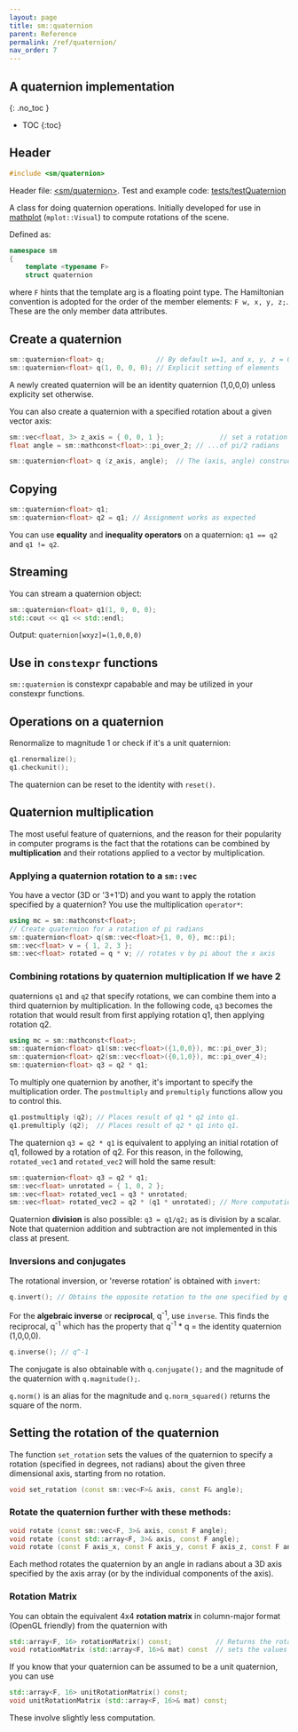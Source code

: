 ```yaml
---
layout: page
title: sm::quaternion
parent: Reference
permalink: /ref/quaternion/
nav_order: 7
---
```

## A quaternion implementation
{: .no_toc }

- TOC
{:toc}

## Header

```c++
#include <sm/quaternion>
```
Header file: [<sm/quaternion>](https://github.com/sebsjames/maths/blob/main/sm/quaternion). Test and example code:  [tests/testQuaternion](https://github.com/sebsjames/maths/blob/main/tests/testQuaternion.cpp)

A class for doing quaternion operations. Initially developed for use in [mathplot](https://github.com/sebsjames/mathplot) (`mplot::Visual`) to compute rotations of the scene.

Defined as:
```c++
namespace sm
{
    template <typename F>
    struct quaternion
```
where `F` hints that the template arg is a floating point type. The Hamiltonian convention is adopted for the order of the member elements: `F w, x, y, z;`. These are the only member data attributes.

## Create a quaternion

```c++
sm::quaternion<float> q;             // By default w=1, and x, y, z = 0;
sm::quaternion<float> q(1, 0, 0, 0); // Explicit setting of elements
```
A newly created quaternion will be an identity quaternion (1,0,0,0) unless explicity set otherwise.

You can also create a quaternion with a specified rotation about a given vector axis:
```c++
sm::vec<float, 3> z_axis = { 0, 0, 1 };              // set a rotation about the z axis...
float angle = sm::mathconst<float>::pi_over_2; // ...of pi/2 radians

sm::quaternion<float> q (z_axis, angle);  // The (axis, angle) constructor
```

## Copying
```c++
sm::quaternion<float> q1;
sm::quaternion<float> q2 = q1; // Assignment works as expected
```

You can use **equality** and **inequality operators** on a quaternion: `q1 == q2` and `q1 != q2`.

## Streaming

You can stream a quaternion object:
```c++
sm::quaternion<float> q1(1, 0, 0, 0);
std::cout << q1 << std::endl;
```
Output: `quaternion[wxyz]=(1,0,0,0)`

## Use in `constexpr` functions

`sm::quaternion` is constexpr capabable and may be utilized in your
constexpr functions.

## Operations on a quaternion

Renormalize to magnitude 1 or check if it's a unit quaternion:

```c++
q1.renormalize();
q1.checkunit();
```
The quaternion can be reset to the identity with `reset()`.

## Quaternion multiplication

The most useful feature of quaternions, and the reason for their popularity in computer programs is the fact that the rotations can be combined by **multiplication** and their rotations applied to a vector by multiplication.

### Applying a quaternion rotation to a `sm::vec`

You have a vector (3D or '3+1'D) and you want to apply the rotation specified by a quaternion? You use the multiplication `operator*`:

```c++
using mc = sm::mathconst<float>;
// Create quaternion for a rotation of pi radians
sm::quaternion<float> q(sm::vec<float>{1, 0, 0}, mc::pi);
sm::vec<float> v = { 1, 2, 3 };
sm::vec<float> rotated = q * v; // rotates v by pi about the x axis
```

### Combining rotations by quaternion multiplication If we have 2
quaternions `q1` and `q2` that specify rotations, we can combine them
into a third quaternion by multiplication. In the following code, `q3`
becomes the rotation that would result from first applying rotation
q1, then applying rotation q2.

```c++
using mc = sm::mathconst<float>;
sm::quaternion<float> q1(sm::vec<float>({1,0,0}), mc::pi_over_3);
sm::quaternion<float> q2(sm::vec<float>({0,1,0}), mc::pi_over_4);
sm::quaternion<float> q3 = q2 * q1;
```

To multiply one quaternion by another, it's important to specify the
multiplication order. The `postmultiply` and `premultiply` functions
allow you to control this.

```c++
q1.postmultiply (q2); // Places result of q1 * q2 into q1.
q1.premultiply (q2);  // Places result of q2 * q1 into q1.
```

The quaternion `q3 = q2 * q1` is equivalent to applying an initial rotation of q1, followed by a rotation of q2. For this reason, in the following, `rotated_vec1` and `rotated_vec2` will hold the same result:

```c++
sm::quaternion<float> q3 = q2 * q1;
sm::vec<float> unrotated = { 1, 0, 2 };
sm::vec<float> rotated_vec1 = q3 * unrotated;
sm::vec<float> rotated_vec2 = q2 * (q1 * unrotated); // More computation required
```

Quaternion **division** is also possible: `q3 = q1/q2;` as is division by a scalar. Note that quaternion addition and subtraction are not implemented in this class at present.

### Inversions and conjugates

The rotational inversion, or 'reverse rotation' is obtained with `invert`:
```c++
q.invert(); // Obtains the opposite rotation to the one specified by q
```
For the **algebraic inverse** or **reciprocal**, q<sup>-1</sup>, use `inverse`. This finds the reciprocal, q<sup>-1</sup> which has the property that q<sup>-1</sup> * q = the identity quaternion (1,0,0,0).

```c++
q.inverse(); // q^-1
```
The conjugate is also obtainable with `q.conjugate();` and the magnitude of the quaternion with `q.magnitude();`.

`q.norm()` is an alias for the magnitude and `q.norm_squared()` returns the square of the norm.

## Setting the rotation of the quaternion

The function `set_rotation` sets the values of the quaternion to specify a rotation
(specified in degrees, not radians) about the given three dimensional
axis, starting from no rotation.

```c++
void set_rotation (const sm::vec<F>& axis, const F& angle);
```

### Rotate the quaternion further with these methods:

```c++
void rotate (const sm::vec<F, 3>& axis, const F angle);
void rotate (const std::array<F, 3>& axis, const F angle);
void rotate (const F axis_x, const F axis_y, const F axis_z, const F angle)
```
Each method rotates the quaternion by an angle in radians about a 3D axis specified by the axis array (or by the individual components of the axis).

### Rotation Matrix

You can obtain the equivalent 4x4 **rotation matrix** in column-major format (OpenGL friendly) from the quaternion with
```c++
std::array<F, 16> rotationMatrix() const;           // Returns the rotation matrix
void rotationMatrix (std::array<F, 16>& mat) const  // sets the values in the passed-in matrix
```
If you know that your quaternion can be assumed to be a unit quaternion, you can use
```c++
std::array<F, 16> unitRotationMatrix() const;
void unitRotationMatrix (std::array<F, 16>& mat) const;
```
These involve slightly less computation.
